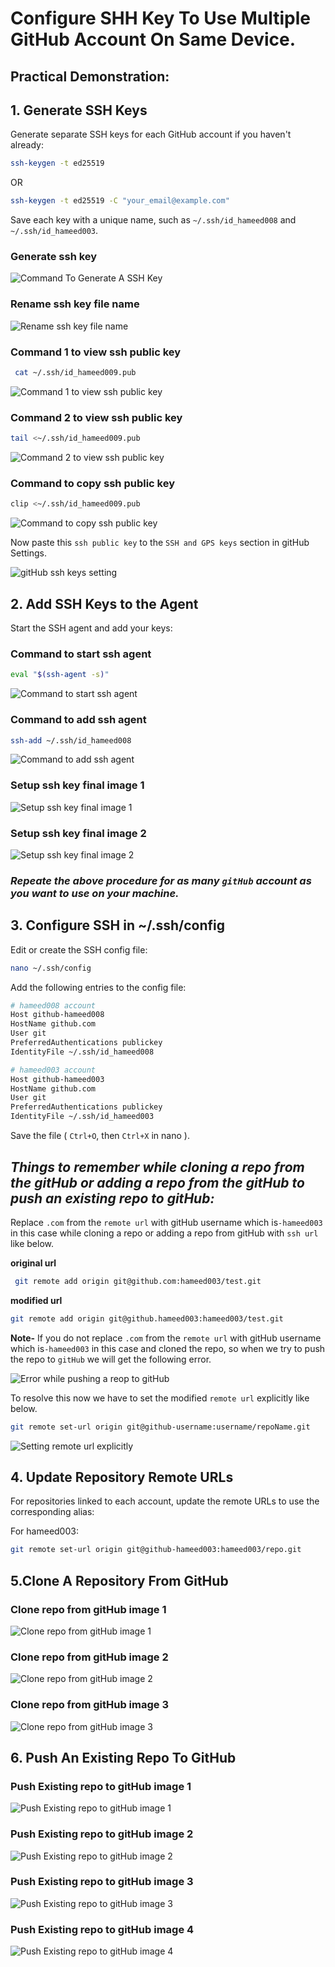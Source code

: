 # Configure SHH Key To Use Multiple GitHub Account On Same Device.

## Practical Demonstration:

## 1. Generate SSH Keys

Generate separate SSH keys for each GitHub account if you haven't already:

```bash
ssh-keygen -t ed25519
```

OR

```bash
ssh-keygen -t ed25519 -C "your_email@example.com"
```

Save each key with a unique name, such as `~/.ssh/id_hameed008` and `~/.ssh/id_hameed003`.

### Generate ssh key

![Command To Generate A SSH Key](https://github.com/hameed003/git-and-gitHub-notes/blob/main/images/ssh%20setup%20images/01%20generate%20ssh%20key.png "Command to generate a ssh key")

### Rename ssh key file name

![Rename ssh key file name](https://github.com/hameed003/git-and-gitHub-notes/blob/main/images/ssh%20setup%20images/02%20rename%20ssh%20key%20file%20name.png "Rename ssh key file name")

### Command 1 to view ssh public key

```bash
 cat ~/.ssh/id_hameed009.pub
```

![Command 1 to view ssh public key](https://github.com/hameed003/git-and-gitHub-notes/blob/main/images/ssh%20setup%20images/03%20view%20ssh%20key%201.png "Command 1 to view ssh public key")

### Command 2 to view ssh public key

```bash
tail <~/.ssh/id_hameed009.pub
```

![Command 2 to view ssh public key](https://github.com/hameed003/git-and-gitHub-notes/blob/main/images/ssh%20setup%20images/04%20view%20ssh%20key%202.png "Command 2 to view ssh public key")

### Command to copy ssh public key

```bash
clip <~/.ssh/id_hameed009.pub
```

![ Command to copy ssh public key](https://github.com/hameed003/git-and-gitHub-notes/blob/main/images/ssh%20setup%20images/05%20copy%20ssh%20key.png " Command to copy ssh public key")

Now paste this `ssh public key` to the `SSH and GPS keys` section in gitHub Settings.

![ gitHub ssh keys setting](https://github.com/hameed003/git-and-gitHub-notes/blob/main/images/ssh%20setup%20images/05%20gitHub%20ssh%20keys%20setting.png "gitHub ssh keys setting")

## 2. Add SSH Keys to the Agent

Start the SSH agent and add your keys:

### Command to start ssh agent

```bash
eval "$(ssh-agent -s)"
```

![Command to start ssh agent](https://github.com/hameed003/git-and-gitHub-notes/blob/main/images/ssh%20setup%20images/06%20start%20ssh%20agent.png "Command to start ssh agent")

### Command to add ssh agent

```bash
ssh-add ~/.ssh/id_hameed008
```

![Command to add ssh agent](https://github.com/hameed003/git-and-gitHub-notes/blob/main/images/ssh%20setup%20images/07%20add%20ssh%20agent.png "Command to add ssh agent")

### Setup ssh key final image 1

![Setup ssh key final image 1](https://github.com/hameed003/git-and-gitHub-notes/blob/main/images/ssh%20setup%20images/08%20setup%20ssh%20key%20final%20image%201.png "Setup ssh key final image 1")

### Setup ssh key final image 2

![Setup ssh key final image 2](https://github.com/hameed003/git-and-gitHub-notes/blob/main/images/ssh%20setup%20images/09%20setup%20ssh%20key%20final%20image%202.png "Setup ssh key final image 2")

### **_Repeate the above procedure for as many `gitHub` account as you want to use on your machine._**

## 3. Configure SSH in ~/.ssh/config

Edit or create the SSH config file:

```bash
nano ~/.ssh/config
```

Add the following entries to the config file:

```bash
# hameed008 account
Host github-hameed008
HostName github.com
User git
PreferredAuthentications publickey
IdentityFile ~/.ssh/id_hameed008

# hameed003 account
Host github-hameed003
HostName github.com
User git
PreferredAuthentications publickey
IdentityFile ~/.ssh/id_hameed003
```

Save the file ( `Ctrl+O`, then `Ctrl+X` in nano ).

## **_Things to remember while cloning a repo from the gitHub or adding a repo from the gitHub to push an existing repo to gitHub:_**

Replace `.com` from the `remote url` with gitHub username which is`-hameed003` in this case while cloning a repo or adding a repo from gitHub with `ssh url` like below.

**original url**

```bash
 git remote add origin git@github.com:hameed003/test.git
```

**modified url**

```bash
git remote add origin git@github.hameed003:hameed003/test.git
```

**Note-** If you do not replace `.com` from the `remote url` with gitHub username which is`-hameed003` in this case and cloned the repo, so when we try to push the repo to `gitHub` we will get the following error.

![Error while pushing a reop to gitHub](https://github.com/hameed003/git-and-gitHub-notes/blob/main/images/ssh%20setup%20images/10%20Error%20while%20pushing%20a%20reop%20to%20gitHub.png "Error while pushing a reop to gitHub")

To resolve this now we have to set the modified `remote url` explicitly like below.

```bash
git remote set-url origin git@github-username:username/repoName.git
```

![Setting remote url explicitly](https://github.com/hameed003/git-and-gitHub-notes/blob/main/images/ssh%20setup%20images/11%20Setting%20remote%20url%20explicitly.png "Setting remote url explicitly")

## 4. Update Repository Remote URLs

For repositories linked to each account, update the remote URLs to use the corresponding alias:

For hameed003:

```bash
git remote set-url origin git@github-hameed003:hameed003/repo.git
```

## 5.Clone A Repository From GitHub

### Clone repo from gitHub image 1

![Clone repo from gitHub image 1](https://github.com/hameed003/git-and-gitHub-notes/blob/main/images/ssh%20setup%20images/12%20clone%20repo%20from%20gitHub%20image%201.png "Clone repo from gitHub image 1")

### Clone repo from gitHub image 2

![Clone repo from gitHub image 2](https://github.com/hameed003/git-and-gitHub-notes/blob/main/images/ssh%20setup%20images/13%20clone%20repo%20from%20gitHub%20image%202.png "Clone repo from gitHub image 2")

### Clone repo from gitHub image 3

![Clone repo from gitHub image 3](https://github.com/hameed003/git-and-gitHub-notes/blob/main/images/ssh%20setup%20images/14%20clone%20repo%20from%20gitHub%20image%203.png "Clone repo from gitHub image 13")

## 6. Push An Existing Repo To GitHub

### Push Existing repo to gitHub image 1

![Push Existing repo to gitHub image 1](https://github.com/hameed003/git-and-gitHub-notes/blob/main/images/ssh%20setup%20images/15%20push%20existing%20repo%20to%20gitHub%20image%201.png "Push Existing repo to gitHub image 1")

### Push Existing repo to gitHub image 2

![Push Existing repo to gitHub image 2](https://github.com/hameed003/git-and-gitHub-notes/blob/main/images/ssh%20setup%20images/13%20clone%20repo%20from%20gitHub%20image%202.png "Push Existing repo to gitHub image 2")

### Push Existing repo to gitHub image 3

![Push Existing repo to gitHub image 3](https://github.com/hameed003/git-and-gitHub-notes/blob/main/images/ssh%20setup%20images/14%20clone%20repo%20from%20gitHub%20image%203.png "Push Existing repo to gitHub image 3")

### Push Existing repo to gitHub image 4

![Push Existing repo to gitHub image 4](https://github.com/hameed003/git-and-gitHub-notes/blob/main/images/ssh%20setup%20images/18%20push%20existing%20repo%20to%20gitHub%20image%204.png "Push Existing repo to gitHub image 4")
